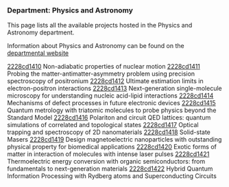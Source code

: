 ### Department: Physics and Astronomy

This page lists all the available projects hosted in the Physics and Astronomy department.

Information about Physics and Astronomy can be found on the [departmental website](https://www.ucl.ac.uk/physics-astronomy)

[2228cd1410](../projects/2228cd1410.md) Non-adiabatic properties of nuclear motion
[2228cd1411](../projects/2228cd1411.md) Probing the matter-antimatter-asymmetry problem using precision spectroscopy of positronium
[2228cd1412](../projects/2228cd1412.md) Ultimate estimation limits in electron-positron interactions
[2228cd1413](../projects/2228cd1413.md) Next-generation single-molecule microscopy for understanding nucleic acid-lipid interactions
[2228cd1414](../projects/2228cd1414.md) Mechanisms of defect processes in future electronic devices
[2228cd1415](../projects/2228cd1415.md) Quantum metrology with triatomic molecules to probe physics beyond the Standard Model
[2228cd1416](../projects/2228cd1416.md) Polariton and circuit QED lattices: quantum simulations of correlated and topological states
[2228cd1417](../projects/2228cd1417.md) Optical trapping and spectroscopy of 2D nanomaterials
[2228cd1418](../projects/2228cd1418.md) Solid-state Masers
[2228cd1419](../projects/2228cd1419.md) Design magnetoelectric nanoparticles with outstanding physical property for biomedical applications
[2228cd1420](../projects/2228cd1420.md) Exotic forms of matter in interaction of molecules with intense laser pulses
[2228cd1421](../projects/2228cd1421.md) Thermoelectric energy conversion with organic semiconductors: from fundamentals to next-generation materials
[2228cd1422](../projects/2228cd1422.md) Hybrid Quantum Information Processing with Rydberg atoms and Superconducting Circuits

